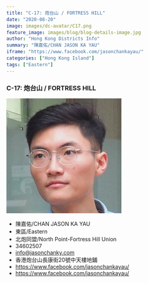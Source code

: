 ```yaml
---
title: "C-17: 炮台山 / FORTRESS HILL"
date: "2020-08-20"
image: images/dc-avatar/C17.png
feature_image: images/blog/blog-details-image.jpg
author: "Hong Kong Districts Info"
summary: "陳嘉佑/CHAN JASON KA YAU"
iframe: "https://www.facebook.com/jasonchankayau/"
categories: ["Hong Kong Island"]
tags: ["Eastern"]
---
```


### C-17: 炮台山 / FORTRESS HILL  
![](/images/dc-avatar/C17.png)  

 - 陳嘉佑/CHAN JASON KA YAU  
 - 東區/Eastern  
 - 北炮同盟/North Point-Fortress Hill Union  
 - 34602507  
 - info@jasonchanky.com  
 - 香港炮台山長康街20號中天樓地鋪  
 - https://www.facebook.com/jasonchankayau/  
 - https://www.facebook.com/jasonchankayau/
